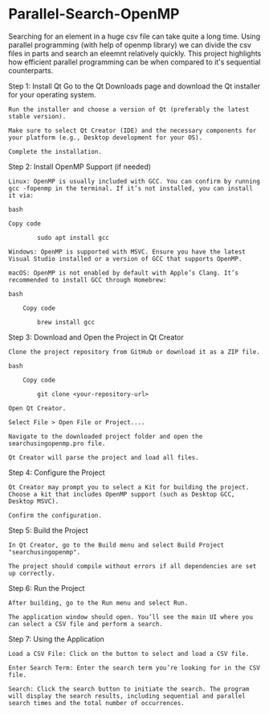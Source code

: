 # Parallel-Search-OpenMP
Searching for an element in a huge csv file can take quite a long time. Using parallel programming (with help of openmp library) we can divide the csv files in parts and search an eleemnt relatively quickly.
This project highlights how efficient parallel programming can be when compared to it's sequential counterparts.

Step 1: Install Qt
    Go to the Qt Downloads page and download the Qt installer for your operating system.
    
    Run the installer and choose a version of Qt (preferably the latest stable version).
    
    Make sure to select Qt Creator (IDE) and the necessary components for your platform (e.g., Desktop development for your OS).
    
    Complete the installation.
    
Step 2: Install OpenMP Support (if needed)

    Linux: OpenMP is usually included with GCC. You can confirm by running gcc -fopenmp in the terminal. If it’s not installed, you can install it via:
    
    bash
    
    Copy code
    
            sudo apt install gcc
            
    Windows: OpenMP is supported with MSVC. Ensure you have the latest Visual Studio installed or a version of GCC that supports OpenMP.
    
    macOS: OpenMP is not enabled by default with Apple’s Clang. It’s recommended to install GCC through Homebrew:
    
    bash
    
        Copy code
        
            brew install gcc
            
Step 3: Download and Open the Project in Qt Creator

    Clone the project repository from GitHub or download it as a ZIP file.
    
    bash
    
        Copy code
        
            git clone <your-repository-url>
            
    Open Qt Creator.
    
    Select File > Open File or Project....
    
    Navigate to the downloaded project folder and open the searchusingopenmp.pro file.
    
    Qt Creator will parse the project and load all files.
    
Step 4: Configure the Project

    Qt Creator may prompt you to select a Kit for building the project. Choose a kit that includes OpenMP support (such as Desktop GCC, Desktop MSVC).
    
    Confirm the configuration.
    
Step 5: Build the Project

    In Qt Creator, go to the Build menu and select Build Project "searchusingopenmp".
    
    The project should compile without errors if all dependencies are set up correctly.
    
Step 6: Run the Project

    After building, go to the Run menu and select Run.
    
    The application window should open. You’ll see the main UI where you can select a CSV file and perform a search.
    
Step 7: Using the Application

    Load a CSV File: Click on the button to select and load a CSV file.
    
    Enter Search Term: Enter the search term you’re looking for in the CSV file.
    
    Search: Click the search button to initiate the search. The program will display the search results, including sequential and parallel search times and the total number of occurrences.

